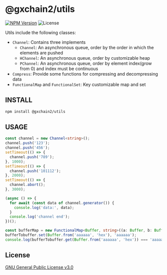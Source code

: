 # @gxchain2/utils

[![NPM Version](https://img.shields.io/npm/v/@gxchain2/utils)](https://www.npmjs.org/package/@gxchain2/utils)
![License](https://img.shields.io/npm/l/@gxchain2/utils)

Utils include the following classes:

- `Channel`: Contains three implements
  - `Channel`: An asynchronous queue, order by the order in which the elements are pushed
  - `HChannel`: An asynchronous queue, order by customizable heap
  - `PChannel`: An asynchronous queue, order by element index(grow from 0) and index must be continuous
- `Compress`: Provide some functions for compressing and decompressing data
- `FunctionalMap` and `FunctionalSet`: Key customizable map and set

## INSTALL

```sh
npm install @gxchain2/utils
```

## USAGE

```ts
const channel = new Channel<string>();
channel.push('123');
channel.push('456');
setTimeout(() => {
  channel.push('789');
}, 1000);
setTimeout(() => {
  channel.push('101112');
}, 2000);
setTimeout(() => {
  channel.abort();
}, 3000);

(async () => {
  for await (const data of channel.generator()) {
    console.log('data:', data);
  }
  console.log('channel end');
})();
```

```ts
const bufferMap = new FunctionalMap<Buffer, string>((a: Buffer, b: Buffer) => a.compare(b));
bufferTobuffer.set(Buffer.from('aaaaaa', 'hex'), 'aaaaaa');
console.log(bufferTobuffer.get(Buffer.from('aaaaaa', 'hex')) === 'aaaaaa'); // true
```

## License

[GNU General Public License v3.0](https://www.gnu.org/licenses/gpl-3.0.en.html)
